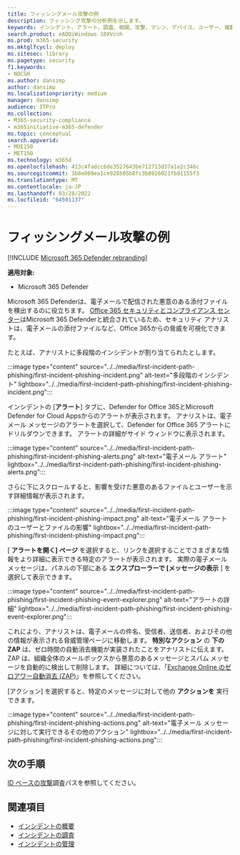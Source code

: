 ```yaml
---
title: フィッシングメール攻撃の例
description: フィッシング攻撃の分析例を示します。
keywords: インシデント、アラート、調査、相関、攻撃、マシン、デバイス、ユーザー、複数の ID、ID、メールボックス、メール、365、Microsoft、M365
search.product: eADQiWindows 10XVcnh
ms.prod: m365-security
ms.mktglfcycl: deploy
ms.sitesec: library
ms.pagetype: security
f1.keywords:
- NOCSH
ms.author: dansimp
author: dansimp
ms.localizationpriority: medium
manager: dansimp
audience: ITPro
ms.collection:
- M365-security-compliance
- m365initiative-m365-defender
ms.topic: conceptual
search.appverid:
- MOE150
- MET150
ms.technology: m365d
ms.openlocfilehash: 413c4fadcc6de3527643be712713d37a1e2c346c
ms.sourcegitcommit: 3b8e009ea1ce928505b8fc3b8926021fb91155f3
ms.translationtype: MT
ms.contentlocale: ja-JP
ms.lasthandoff: 03/28/2022
ms.locfileid: "64501137"
---
```

# <a name="example-of-a-phishing-email-attack"></a>フィッシングメール攻撃の例

[!INCLUDE [Microsoft 365 Defender rebranding](../includes/microsoft-defender.md)]

**適用対象:**
- Microsoft 365 Defender

Microsoft 365 Defenderは、電子メールで配信された悪意のある添付ファイルを検出するのに役立ちます。 [Office 365 セキュリティとコンプライアンス センター](https://protection.office.com/)はMicrosoft 365 Defenderと統合されているため、セキュリティ アナリストは、電子メールの添付ファイルなど、Office 365からの脅威を可視化できます。

たとえば、アナリストに多段階のインシデントが割り当てられたとします。
 
:::image type="content" source="../../media/first-incident-path-phishing/first-incident-phishing-incident.png" alt-text="多段階のインシデント" lightbox="../../media/first-incident-path-phishing/first-incident-phishing-incident.png":::

インシデントの [**アラート**] タブに、Defender for Office 365とMicrosoft Defender for Cloud Appsからのアラートが表示されます。 アナリストは、電子メール メッセージのアラートを選択して、Defender for Office 365 アラートにドリルダウンできます。 アラートの詳細がサイド ウィンドウに表示されます。

:::image type="content" source="../../media/first-incident-path-phishing/first-incident-phishing-alerts.png" alt-text="電子メール アラート" lightbox="../../media/first-incident-path-phishing/first-incident-phishing-alerts.png":::
 
さらに下にスクロールすると、影響を受けた悪意のあるファイルとユーザーを示す詳細情報が表示されます。

:::image type="content" source="../../media/first-incident-path-phishing/first-incident-phishing-impact.png" alt-text="電子メール アラートのユーザーとファイルの影響" lightbox="../../media/first-incident-path-phishing/first-incident-phishing-impact.png":::
  
[ **アラートを開く] ページ** を選択すると、リンクを選択することでさまざまな情報をより詳細に表示できる特定のアラートが表示されます。 実際の電子メール メッセージは、パネルの下部にある **エクスプローラーで [メッセージの表示** ] を選択して表示できます。
 
:::image type="content" source="../../media/first-incident-path-phishing/first-incident-phishing-event-explorer.png" alt-text="アラートの詳細" lightbox="../../media/first-incident-path-phishing/first-incident-phishing-event-explorer.png"::: 

これにより、アナリストは、電子メールの件名、受信者、送信者、およびその他の情報が表示される脅威管理ページに移動します。 **特別なアクション** の **下の ZAP** は、ゼロ時間の自動消去機能が実装されたことをアナリストに伝えます。 ZAP は、組織全体のメールボックスから悪意のあるメッセージとスパム メッセージを自動的に検出して削除します。 詳細については、「[Exchange Online のゼロアワー自動消去 (ZAP)](../office-365-security/zero-hour-auto-purge.md)」を参照してください。

[アクション] を選択すると、特定のメッセージに対して他の **アクションを** 実行できます。 
 
:::image type="content" source="../../media/first-incident-path-phishing/first-incident-phishing-actions.png" alt-text="電子メール メッセージに対して実行できるその他のアクション" lightbox="../../media/first-incident-path-phishing/first-incident-phishing-actions.png"::: 

## <a name="next-step"></a>次の手順

[ID ベースの攻撃](first-incident-path-identity.md)調査パスを参照してください。

## <a name="see-also"></a>関連項目

- [インシデントの概要](incidents-overview.md)
- [インシデントの調査](investigate-incidents.md)
- [インシデントの管理](manage-incidents.md)
